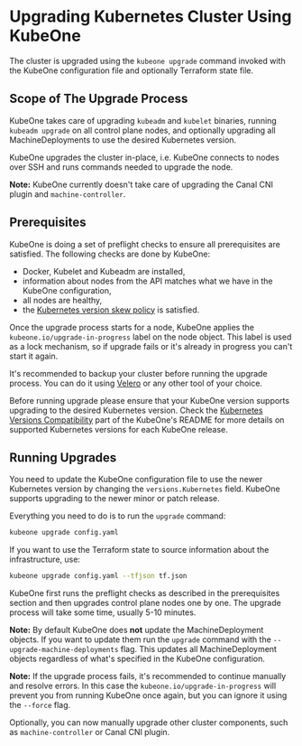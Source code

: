 # Upgrading Kubernetes Cluster Using KubeOne

The cluster is upgraded using the `kubeone upgrade` command invoked with the KubeOne configuration file and optionally Terraform state file.

## Scope of The Upgrade Process

KubeOne takes care of upgrading `kubeadm` and `kubelet` binaries, running `kubeadm upgrade` on all control plane nodes, and optionally upgrading all MachineDeployments to use the desired Kubernetes version.

KubeOne upgrades the cluster in-place, i.e. KubeOne connects to nodes over SSH and runs commands needed to upgrade the node.

**Note:** KubeOne currently doesn't take care of upgrading the Canal CNI plugin and `machine-controller`.

## Prerequisites

KubeOne is doing a set of preflight checks to ensure all prerequisites are satisfied. The following checks are done by KubeOne:

* Docker, Kubelet and Kubeadm are installed,
* information about nodes from the API matches what we have in the KubeOne configuration,
* all nodes are healthy,
* the [Kubernetes version skew policy](https://kubernetes.io/docs/setup/version-skew-policy/) is satisfied.

Once the upgrade process starts for a node, KubeOne applies the `kubeone.io/upgrade-in-progress` label on the node object. This label is used as a lock mechanism, so if upgrade fails or it's already in progress you can't start it again.

It's recommended to backup your cluster before running the upgrade process. You can do it using [Velero](https://github.com/heptio/velero) or any other tool of your choice.

Before running upgrade please ensure that your KubeOne version supports upgrading to the desired Kubernetes version. Check the [Kubernetes Versions Compatibility](https://github.com/kubermatic/kubeone#kubernetes-versions-compatibility) part of the KubeOne's README for more details on supported Kubernetes versions for each KubeOne release.

## Running Upgrades

You need to update the KubeOne configuration file to use the newer Kubernetes version by changing the `versions.Kubernetes` field. KubeOne supports upgrading to the newer minor or patch release.

Everything you need to do is to run the `upgrade` command:

```bash
kubeone upgrade config.yaml
```

If you want to use the Terraform state to source information about the infrastructure, use:

```bash
kubeone upgrade config.yaml --tfjson tf.json
```

KubeOne first runs the preflight checks as described in the prerequisites section and then upgrades control plane nodes one by one. The upgrade process will take some time, usually 5-10 minutes.

**Note:** By default KubeOne does **not** update the MachineDeployment objects. If you want to update them run the `upgrade` command with the `--upgrade-machine-deployments` flag. This updates all MachineDeployment objects regardless of what's specified in the KubeOne configuration.

**Note:** If the upgrade process fails, it's recommended to continue manually and resolve errors. In this case the `kubeone.io/upgrade-in-progress` will prevent you from running KubeOne once again, but you can ignore it using the `--force` flag.

Optionally, you can now manually upgrade other cluster components, such as `machine-controller` or Canal CNI plugin.
